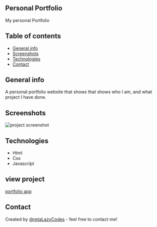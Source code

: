 ## Personal Portfolio

My personal Portfolio

## Table of contents

- [General info](#general-info)
- [Screenshots](#screenshots)
- [Technologies](#technologies)
- [Contact](#contact)

## General info

A personal portfolio website that shows that shows who I am, and what project I have done.

## Screenshots

![project screenshot](.images/portfolio.png)

## Technologies

- Html
- Css
- Javascript

## view project

[portfolio app](https://retaLazyCodes.github.io/portfolio/)

## Contact

Created by [@retaLazyCodes](https://github.com/retaLazyCodes) - feel free to contact me!
